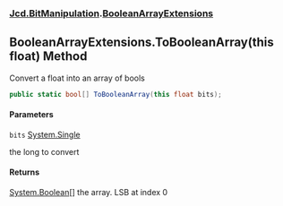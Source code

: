 ### [Jcd.BitManipulation](Jcd.BitManipulation.md 'Jcd.BitManipulation').[BooleanArrayExtensions](Jcd.BitManipulation.BooleanArrayExtensions.md 'Jcd.BitManipulation.BooleanArrayExtensions')

## BooleanArrayExtensions.ToBooleanArray(this float) Method

Convert a float into an array of bools

```csharp
public static bool[] ToBooleanArray(this float bits);
```
#### Parameters

<a name='Jcd.BitManipulation.BooleanArrayExtensions.ToBooleanArray(thisfloat).bits'></a>

`bits` [System.Single](https://docs.microsoft.com/en-us/dotnet/api/System.Single 'System.Single')

the long to convert

#### Returns
[System.Boolean](https://docs.microsoft.com/en-us/dotnet/api/System.Boolean 'System.Boolean')[[]](https://docs.microsoft.com/en-us/dotnet/api/System.Array 'System.Array')
the array. LSB at index 0